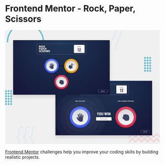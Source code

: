 # Frontend Mentor - Rock, Paper, Scissors

![Design preview for the Rock, Paper, Scissors coding challenge](./design/desktop-preview.jpg)

[Frontend Mentor](https://www.frontendmentor.io) challenges help you improve your coding skills by building realistic projects.
